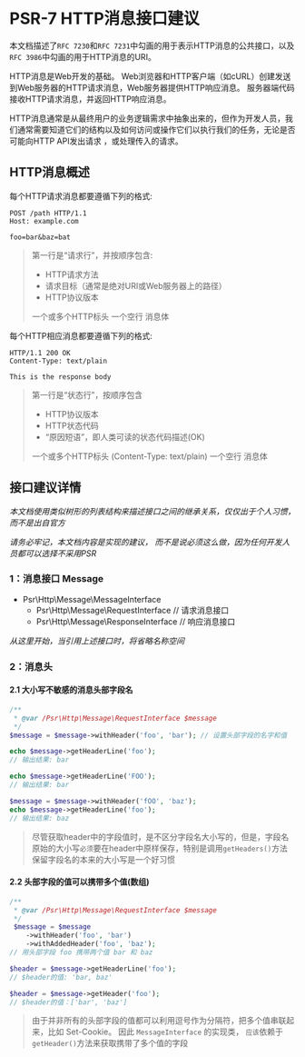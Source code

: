 # PSR-7 HTTP消息接口建议

本文档描述了`RFC 7230`和`RFC 7231`中勾画的用于表示HTTP消息的公共接口，以及`RFC 3986`中勾画的用于HTTP消息的URI。

HTTP消息是Web开发的基础。 Web浏览器和HTTP客户端（如cURL）创建发送到Web服务器的HTTP请求消息，Web服务器提供HTTP响应消息。 服务器端代码接收HTTP请求消息，并返回HTTP响应消息。

HTTP消息通常是从最终用户的业务逻辑需求中抽象出来的，但作为开发人员，我们通常需要知道它们的结构以及如何访问或操作它们以执行我们的任务，无论是否可能向HTTP API发出请求 ，或处理传入的请求。

## HTTP消息概述
每个HTTP请求消息都要遵循下列的格式:
```
POST /path HTTP/1.1
Host: example.com

foo=bar&baz=bat
```
> 第一行是“请求行”，并按顺序包含:
> - HTTP请求方法
> - 请求目标（通常是绝对URI或Web服务器上的路径）
> - HTTP协议版本
> 
> 一个或多个HTTP标头
> 一个空行
> 消息体


每个HTTP相应消息都要遵循下列的格式:
```
HTTP/1.1 200 OK
Content-Type: text/plain

This is the response body
```
> 第一行是“状态行”，按顺序包含
> - HTTP协议版本
> - HTTP状态代码
> - “原因短语”，即人类可读的状态代码描述(OK)
> 
> 一个或多个HTTP标头 (Content-Type: text/plain)
> 一个空行
> 消息体

## 接口建议详情
_本文档使用类似树形的列表结构来描述接口之间的继承关系，仅仅出于个人习惯，而不是出自官方_

_请务必牢记，本文档内容是实现的建议， 而不是说必须这么做，因为任何开发人员都可以选择不采用PSR_

### 1：消息接口 Message
- Psr\Http\Message\MessageInterface    
  - Psr\Http\Message\RequestInterface       // 请求消息接口
  - Psr\Http\Message\ResponseInterface      // 响应消息接口

_从这里开始，当引用上述接口时，将省略名称空间_

### 2：消息头
#### 2.1 大小写不敏感的消息头部字段名
```php
/**
 * @var /Psr\Http\Message\RequestInterface $message
 */
$message = $message->withHeader('foo', 'bar'); // 设置头部字段的名字和值

echo $message->getHeaderLine('foo');
// 输出结果: bar

echo $message->getHeaderLine('FOO');
// 输出结果: bar

$message = $message->withHeader('fOO', 'baz');
echo $message->getHeaderLine('foo');
// 输出结果: baz
```

> 尽管获取header中的字段值时，是不区分字段名大小写的，但是，字段名原始的大小写`必须`要在header中原样保存，特别是调用`getHeaders()`方法
> 保留字段名的本来的大小写是一个好习惯

#### 2.2 头部字段的值可以携带多个值(数组)
```php
/**
 * @var /Psr\Http\Message\RequestInterface $message
 */
 $message = $message
    ->withHeader('foo', 'bar')
    ->withAddedHeader('foo', 'baz');
// 用头部字段 foo 携带两个值 bar 和 baz

$header = $message->getHeaderLine('foo');
// $header的值: 'bar, baz'

$header = $message->getHeader('foo');
// $header的值：['bar', 'baz']
```
> 由于并非所有的头部字段的值都可以利用逗号作为分隔符，把多个值串联起来，比如 Set-Cookie。 因此 `MessageInterface` 的实现类， `应该`依赖于`getHeader()`方法来获取携带了多个值的字段

